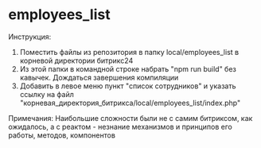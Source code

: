# employees_list

Инструкция:
1. Поместить файлы из репозитория в папку local/employees_list в корневой директории битрикс24
2. Из этой папки в командной строке набрать "npm run build" без кавычек. Дождаться завершения компиляции
3. Добавить в левое меню пункт "список сотрудников" и указать ссылку на файл "корневая_директория_битрикса/local/employees_list/index.php"

Примечания:
Наибольшие сложности были не с самим битриксом, как ожидалось, а с реактом - незнание механизмов и принципов его работы, методов, компонентов
